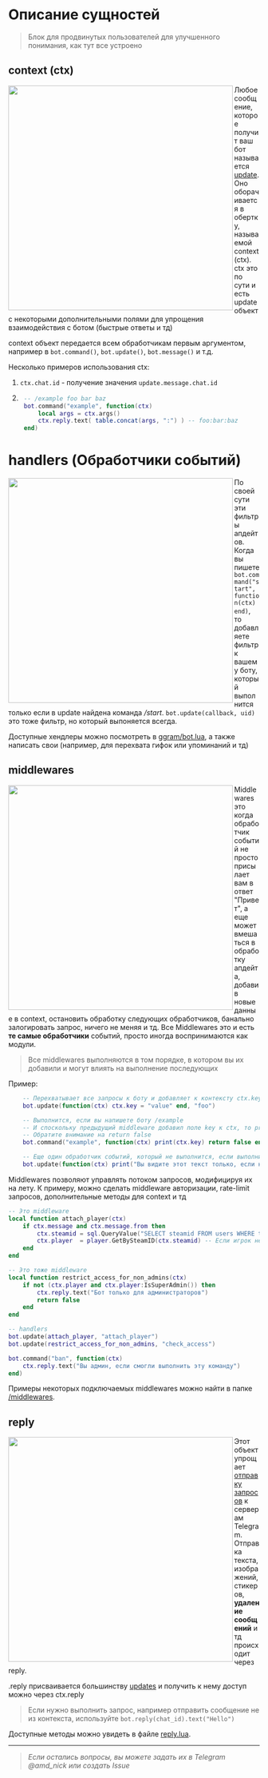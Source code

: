 
# Описание сущностей

> Блок для продвинутых пользователей для улучшенного понимания, как тут все устроено


## context (ctx)
<img align="left" width="450" src="https://img.qweqwe.ovh/1631826032690.jpg">

Любое сообщение, которое получит ваш бот называется [update](https://core.telegram.org/bots/api#update). Оно оборачивается в обертку, называемой context (ctx). ctx это по сути и есть update объект с некоторыми дополнительными полями для упрощения взаимодействия с ботом (быстрые ответы и тд)

context объект передается всем обработчикам первым аргументом, например в `bot.command()`, `bot.update()`, `bot.message()` и т.д.

Несколько примеров использования ctx:

1. `ctx.chat.id` - получение значения `update.message.chat.id`

2. ```lua
	-- /example foo bar baz
	bot.command("example", function(ctx)
		local args = ctx.args()
		ctx.reply.text( table.concat(args, ":") ) -- foo:bar:baz
	end)
	```

# handlers (Обработчики событий)
<img align="left" width="450" src="https://img.qweqwe.ovh/1631829101051.jpg">

По своей сути эти фильтры апдейтов. Когда вы пишете `bot.command("start", function(ctx) end)`, то добавляете фильтр к вашему боту, который выполнится только если в update найдена команда _/start_. `bot.update(callback, uid)` это тоже фильтр, но который выпоняется всегда.

Доступные хендлеры можно посмотреть в [ggram/bot.lua](/lua/ggram/bot.lua), а также написать свои (например, для перехвата гифок или упоминаний и тд)

## middlewares
<img align="left" width="450" src="https://img.qweqwe.ovh/1631829516145.jpg">

Middlewares это когда обработчик событий не просто присылает вам в ответ "Привет", а еще может вмешаться в обработку апдейта, добавив новые данные в context, остановить обработку следующих обработчиков, банально залогировать запрос, ничего не меняя и тд. Все Middlewares это и есть **те самые обработчики** событий, просто иногда воспринимаются как модули.

> Все middlewares выполняются в том порядке, в котором вы их добавили и могут влиять на выполнение последующих

Пример:

```lua
	-- Перехватывает все запросы к боту и добавляет к контексту ctx.key
	bot.update(function(ctx) ctx.key = "value" end, "foo")

	-- Выполнится, если вы напишете боту /example
	-- И споскольку предыдущий middleware добавил поле key к ctx, то print(ctx.key) выведет "value"
	-- Обратите внимание на return false
	bot.command("example", function(ctx) print(ctx.key) return false end)

	-- Еще один обработчик событий, который не выполнится, если выполнится предыдущий, так как в нем мы сделали return false
	bot.update(function(ctx) print("Вы видите этот текст только, если не написали /example") end, "bar")
```

Middlewares позволяют управлять потоком запросов, модифицируя их на лету. К примеру, можно сделать middleware авторизации, rate-limit запросов, дополнительные методы для context и тд

```lua
-- Это middleware
local function attach_player(ctx)
	if ctx.message and ctx.message.from then
		ctx.steamid = sql.QueryValue("SELECT steamid FROM users WHERE telegram_id = " .. ctx.message.from.id) -- таблица выдумана
		ctx.player  = player.GetBySteamID(ctx.steamid) -- Если игрок не на сервере, то тут будет false
	end
end

-- Это тоже middleware
local function restrict_access_for_non_admins(ctx)
	if not (ctx.player and ctx.player:IsSuperAdmin()) then
		ctx.reply.text("Бот только для администраторов")
		return false
	end
end

-- handlers
bot.update(attach_player, "attach_player")
bot.update(restrict_access_for_non_admins, "check_access")

bot.command("ban", function(ctx)
	ctx.reply.text("Вы админ, если смогли выполнить эту команду")
end)
```

Примеры некоторых подключаемых middlewares можно найти в папке [/middlewares](/lua/ggram/middlewares).

## reply
<img align="left" width="450" src="https://img.qweqwe.ovh/1631829390410.jpg">

Этот объект упрощает [отправку запросов](https://core.telegram.org/bots/api#available-methods) к серверам Telegram. Отправка текста, изображений, стикеров, **удаление сообщений** и тд происходит через reply.

.reply присваивается большинству [updates](https://core.telegram.org/bots/api#update) и получить к нему доступ можно через ctx.reply

> Если нужно выполнить запрос, например отправить сообщение не из контекста, используйте `bot.reply(chat_id).text("Hello")`

Доступные методы можно увидеть в файле [reply.lua](/lua/ggram/reply.lua).


---
> _Если остались вопросы, вы можете задать их в Telegram @amd_nick или создать Issue_
